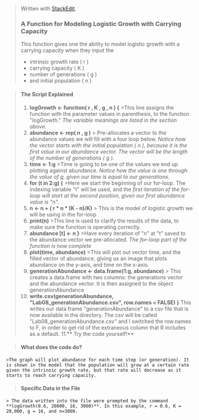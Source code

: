 ﻿


> Written with [StackEdit](https://stackedit.io/).
> ### A Function for Modeling Logistic Growth with Carrying Capacity
> This function gives one the ability to model logistic growth with a carrying capacity when they input the  
>  * intrinsic growth rate ( r )  
> * carrying capacity ( K )  
> * number of generations ( g )
> * and initial population ( n )

>#### The Script Explained
>1. **logGrowth <- function( r , K , g , n ) {**
	>This line assigns the function with the parameter values in parenthesis, to the function "logGrowth."
	 _The variable meanings are listed in the section above._
>2. **abundance <- rep( n ,  g )**
	> Pre-allocates a vector to the abundance values we will fill with a four loop below. 
	_Notice how the vector starts with the initial population ( n ), because it is the first value in our abundance vector. The vector will be the length of the number of generations ( g )._
>3. **time <- 1:g**
	>Time is going to be one of the values we end up plotting against abundance. 
	_Notice how the value is one through the value of g, given our time is equal to our generations._
>4. **for (t in 2:g) {**
	>Here we start the beginning of our for-loop. The indexing variable "t" will be used, and the _first iteration of the for-loop will start at the second position, given our first  abundance value is "n"._ 
>5.   **n <- n + ( r * n * (K - n)/K)**
	> This is the model of logistic growth we will be using in the for-loop
>6. **print(n)**
	>This line is used to clarify the results of the data, to make sure the function is operating correctly.
>7.  **abundance [t] <- n 
    }**
	>Have every iteration of "n" at "t" saved to the abundance vector we pre-allocated. 
	_The for-loop part of the function is now complete_
>8. **plot(time, abundance)**
	>This will plot out vector time, and the filled vector of abundance, giving us an image that plots abundance on the y-axis, and time on the x-axis. 
>9. **generationAbundance <- data.frame(1:g, abundance)**
	> This creates a data.frame with two columns: the generations vector and the abundance vector. It is then assigned to the object generationAbundance
>10. **write.csv(generationAbundance,   "Lab08_generationAbundance.csv", row.names = FALSE)
}**
	This writes our data frame "generationAbundance" to a csv file that is now available in the directory. The csv will be called "Lab08_generationAbundance.csv" and I switched the row.names to F, in order to get rid of the extraneous column that R includes as a default. 
> 11.** Try the code yourself!**
> 

>#### What does the code do?
	>The graph will plot abundance for each time step (or generation). It is shown in the model that the population will grow at a certain rate given the intrinsic growth rate, but that rate will decrease as it starts to reach carrying capacity.   
> #### Specific Data in the File
	> The data written into the file were prompted by the command **logGrowth(0.6, 20000, 16, 3000)**. In this example, r = 0.6, K = 20,000, g = 16, and n=3000. 
		
